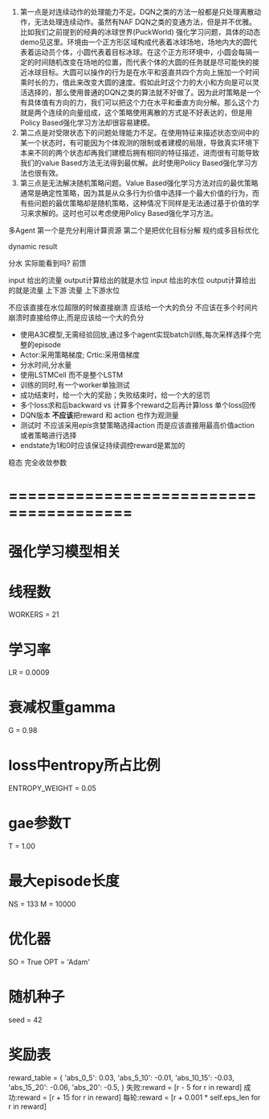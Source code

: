 1. 第一点是对连续动作的处理能力不足。DQN之类的方法一般都是只处理离散动作，无法处理连续动作。虽然有NAF DQN之类的变通方法，但是并不优雅。比如我们之前提到的经典的冰球世界(PuckWorld) 强化学习问题，具体的动态demo见这里。环境由一个正方形区域构成代表着冰球场地，场地内大的圆代表着运动员个体，小圆代表着目标冰球。在这个正方形环境中，小圆会每隔一定的时间随机改变在场地的位置，而代表个体的大圆的任务就是尽可能快的接近冰球目标。大圆可以操作的行为是在水平和竖直共四个方向上施加一个时间乘时长的力，借此来改变大圆的速度。假如此时这个力的大小和方向是可以灵活选择的，那么使用普通的DQN之类的算法就不好做了。因为此时策略是一个有具体值有方向的力，我们可以把这个力在水平和垂直方向分解。那么这个力就是两个连续的向量组成，这个策略使用离散的方式是不好表达的，但是用Policy Based强化学习方法却很容易建模。
2. 第二点是对受限状态下的问题处理能力不足。在使用特征来描述状态空间中的某一个状态时，有可能因为个体观测的限制或者建模的局限，导致真实环境下本来不同的两个状态却再我们建模后拥有相同的特征描述，进而很有可能导致我们的value Based方法无法得到最优解。此时使用Policy Based强化学习方法也很有效。
3. 第三点是无法解决随机策略问题。Value Based强化学习方法对应的最优策略通常是确定性策略，因为其是从众多行为价值中选择一个最大价值的行为，而有些问题的最优策略却是随机策略，这种情况下同样是无法通过基于价值的学习来求解的。这时也可以考虑使用Policy Based强化学习方法。

多Agent 第一个是充分利用计算资源 第二个是把优化目标分解 规约成多目标优化

dynamic result

分水 实际能看到吗? 
前馈

input 给出的流量 output计算给出的就是水位
input 给出的水位 output计算给出的就是流量
上下游 流量 上下游水位

不应该直接在水位超限的时候直接崩溃 应该给一个大的负分
不应该在多个时间片崩溃时直接给停止,而是应该给一个大的负分

- 使用A3C模型,无需经验回放,通过多个agent实现batch训练,每次采样选择个完整的episode
- Actor:采用策略梯度; Crtic:采用值梯度
- 分水时间,分水量
- 使用LSTMCell 而不是整个LSTM
- 训练的同时,有一个worker单独测试
- 成功结束时，给一个大的奖励；失败结束时，给一个大的惩罚
- 多个loss求和后backward vs 计算多个reward之后再计算loss 单个loss回传
- DQN版本 **不应该**把reward 和 action 也作为观测量
- 测试时 不应该采用$epis$贪婪策略选择action 而是应该直接用最高价值action或者策略进行选择
- endstate为1和0时应该保证持续调控reward是累加的

稳态 完全收敛参数
# =======================================
# 强化学习模型相关
# 线程数
WORKERS = 21
# 学习率
LR = 0.0009
# 衰减权重gamma
G = 0.98
# loss中entropy所占比例
ENTROPY_WEIGHT = 0.05
# gae参数T
T = 1.00
# 最大episode长度
NS = 133
M = 10000
# 优化器
SO = True
OPT = 'Adam'
# 随机种子
seed = 42
# 奖励表
reward_table = {
    'abs_0_5': 0.03,
    'abs_5_10': -0.01,
    'abs_10_15': -0.03,
    'abs_15_20': -0.06,
    'abs_20': -0.5,
}
失败:reward = [r - 5 for r in reward]
成功:reward = [r + 15 for r in reward]
每轮:reward = [r + 0.001 * self.eps_len for r in reward]

